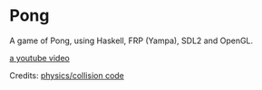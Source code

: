# Pong

A game of Pong, using Haskell, FRP (Yampa), SDL2 and OpenGL.

[a youtube video](https://youtu.be/YtuU4Lb5xBI)

Credits:
[physics/collision code](https://github.com/fatuhoku/haskell-yampa-bouncing-ball/blob/master/src/Simulation.hs)
